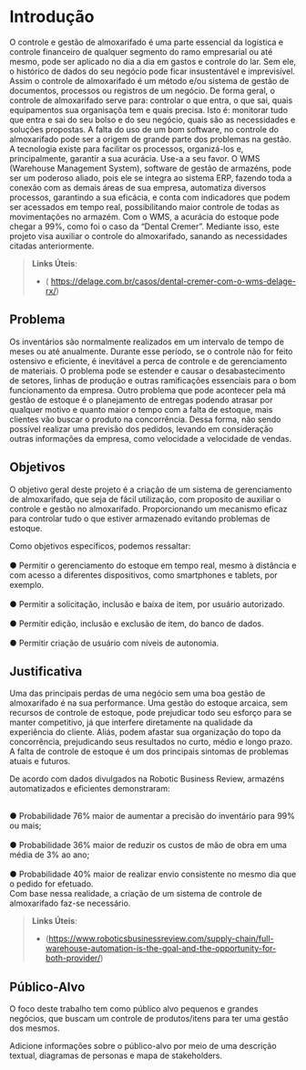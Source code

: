 # Introdução

O controle e gestão de almoxarifado é uma parte essencial da logística e controle financeiro de qualquer segmento do ramo empresarial ou até mesmo, pode ser aplicado no dia a dia em gastos e controle do lar. Sem ele, o histórico de dados do seu negócio pode ficar insustentável e imprevisível. Assim o controle de almoxarifado é um método e/ou sistema de gestão de documentos, processos ou registros de um negócio. De forma geral, o controle de almoxarifado serve para: controlar o que entra, o que sai, quais equipamentos sua organisaçõa tem e quais precisa. Isto é: monitorar tudo que entra e sai do seu bolso e do seu negócio, quais são as necessidades e soluções propostas.
A falta do uso de um bom software, no controle do almoxarifado pode ser a origem de grande parte dos problemas na gestão.
A tecnologia existe para facilitar os processos, organizá-los e, principalmente, garantir a sua acurácia. Use-a a seu favor. O WMS (Warehouse Management System), software de gestão de armazéns, pode ser um poderoso aliado, pois ele se integra ao sistema ERP, fazendo toda a conexão com as demais áreas de sua empresa, automatiza diversos processos, garantindo a sua eficácia, e conta com indicadores que podem ser acessados em tempo real, possibilitando maior controle de todas as movimentações no armazém. Com o WMS, a acurácia do estoque pode chegar a 99%, como foi o caso da “Dental Cremer”. Mediante isso, este projeto visa auxiliar o controle do almoxarifado, sanando as necessidades citadas anteriormente.

> **Links Úteis**:
> - ( https://delage.com.br/casos/dental-cremer-com-o-wms-delage-rx/)

## Problema
Os inventários são normalmente realizados em um intervalo de tempo de meses ou até anualmente. Durante esse período, se o controle não for feito ostensivo e eficiente, é inevitável a perca de controle e de gerenciamento de materiais. O problema pode se estender e causar o desabastecimento de setores, linhas de produção e outras ramificações essenciais para o bom funcionamento da empresa.  Outro problema que pode acontecer pela má gestão de estoque é o planejamento de entregas podendo atrasar por qualquer motivo e quanto maior o tempo com a falta de estoque, mais clientes vão buscar o produto na concorrência. Dessa forma, não sendo possível realizar uma previsão dos pedidos, levando em consideração outras informações da empresa, como velocidade a velocidade de vendas.

## Objetivos

O objetivo geral deste projeto é a criação de um sistema de gerenciamento de almoxarifado, que seja de fácil utilização, com proposito de auxiliar o controle e gestão no almoxarifado. Proporcionando um mecanismo eficaz para controlar tudo o que estiver armazenado evitando problemas de estoque.

Como objetivos específicos, podemos ressaltar:<br>
<br> ● Permitir o gerenciamento do estoque em tempo real, mesmo à distância e com acesso a diferentes dispositivos, como smartphones e tablets, por exemplo.<br>
<br> ● Permitir a solicitação, inclusão e baixa de item, por usuário autorizado.<br>
<br> ● Permitir edição, inclusão e exclusão de item, do banco de dados.<br>
<br> ● Permitir criação de usuário com níveis de autonomia.<br>

## Justificativa

Uma das principais perdas de uma negócio sem uma boa gestão de almoxarifado é na sua performance. 
Uma gestão do estoque arcaica, sem recursos de controle de estoque, pode prejudicar todo seu esforço para se manter competitivo, já que interfere diretamente na qualidade da experiência do cliente. Aliás, podem afastar sua organização do topo da concorrência, prejudicando seus resultados no curto, médio e longo prazo. A falta de controle de estoque é um dos principais sintomas de problemas atuais e futuros.

De acordo com dados divulgados na Robotic Business Review, armazéns automatizados e eficientes demonstraram:

<br> ● Probabilidade 76% maior de aumentar a precisão do inventário para 99% ou mais;<br>
<br> ● Probabilidade 36% maior de reduzir os custos de mão de obra em uma média de 3% ao ano;<br>
<br> ● Probabilidade 40% maior de realizar envio consistente no mesmo dia que o pedido for efetuado.<br>
Com base nessa realidade, a criação de um sistema de controle de almoxarifado faz-se necessário.

> **Links Úteis**:
> - (https://www.roboticsbusinessreview.com/supply-chain/full-warehouse-automation-is-the-goal-and-the-opportunity-for-both-provider/)

## Público-Alvo

O foco deste trabalho tem como público alvo pequenos e grandes negócios, que buscam um controle de produtos/itens para ter uma gestão dos mesmos.

Adicione informações sobre o público-alvo por meio de uma descrição textual, diagramas de personas e mapa de stakeholders.
